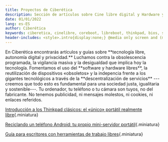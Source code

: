 ```yaml
---
title: Proyectos de Ciberética
description: Sección de artículos sobre Cine libre digital y Hardware y software libres.
date: 01/01/2022
lang: es-ES
author: Ciberética
keywords: ciberetica, cinelibre, coreboot, libreboot, thinkpad, bios, software libre, hardware libre, privacidad
header-includes: <style>.intro{display:none;} @media only screen and (min-width:665px) {a.seleccion.proyectos::before{content:"➞ "; font-weight:bolder;}}</style>
---
```


<div id="presentacion">
En Ciberética encontrarás artículos y guías sobre **tecnología libre, autonomía digital y privacidad.** Luchamos contra la obsolescencia programada, la vigilancia masiva y la desigualdad que implica hoy la tecnología. Fomentamos el uso del **software y hardware libres**, la reutilización de dispositivos «obsoletos» y la indepencia frente a los gigantes tecnológicos a través de la **descentralización de servicios** ---creemos que todo esto es fundamental para una sociedad justa, igualitaria y sostenible---. Tu ordenador, tu teléfono o tu cámara son tuyos, no del fabricante. No tenemos publicidad, ni mensajes molestos, ni cookies, ni enlaces referidos.
</div>

<div class="articulos destacados">

[Introducción a los Thinkpad clásicos: el «único» portátil realmente libre](#intro){.miniatura}

[Reciclando un teléfono Android: tu propio mini-servidor portátil](#intro){.miniatura}

[Guía para escritores con herramientas de trabajo libres](prueba-texto.html){.miniatura}
</div>
